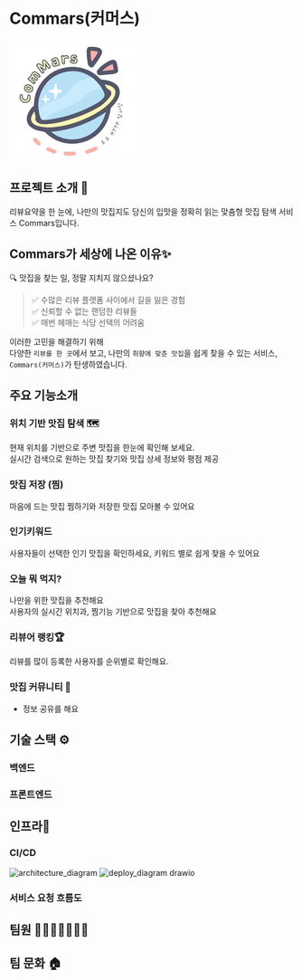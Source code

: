# Commars(커머스)
![](https://github.com/BackEndSchoolPlus3th/mars-front/blob/d44e78f043c04f55cd8077ce337eaea2b20b7932/public/logo.png)

## 프로젝트 소개 📝
리뷰요약을 한 눈에, 나만의 맛집지도
당신의 입맛을 정확히 읽는 맞춤형 맛집 탐색 서비스 Commars입니다.

## Commars가 세상에 나온 이유✨

🔍 맛집을 찾는 일, 정말 지치지 않으셨나요?

>  ✅ 수많은 리뷰 플랫폼 사이에서 길을 잃은 경험 <br>
>  ✅ 신뢰할 수 없는 랜덤한 리뷰들 <br>
>  ✅ 매번 헤매는 식당 선택의 어려움 <br>

이러한 고민을 해결하기 위해 <br>
다양한 `리뷰를 한 곳`에서 보고, 나만의 `취향에 맞춘 맛집`을 쉽게 찾을 수 있는 서비스,<br>
`Commars(커머스)`가 탄생하였습니다.

## 주요 기능소개


### 위치 기반 맛집 탐색 🗺️ 
현재 위치를 기반으로 주변 맛집을 한눈에 확인해 보세요.<br>
실시간 검색으로 원하는 맛집 찾기와 맛집 상세 정보와 평점 제공

### 맛집 저장 (찜)
마음에 드는 맛집 찜하기와 저장한 맛집 모아볼 수 있어요

### 인기키워드
사용자들이 선택한 인기 맛집을 확인하세요, 키워드 별로 쉽게 찾을 수 있어요 

### 오늘 뭐 먹지? 
나만을 위한 맛집을 추천해요  
사용자의 실시간 위치과, 찜기능 기반으로 맛집을 찾아 추천해요

### 리뷰어 랭킹🏆
리뷰를 많이 등록한 사용자를 순위별로 확인해요.


### 맛집 커뮤니티 👥 
*  정보 공유를 해요

## 기술 스택 ⚙️
### 백엔드
### 프론트엔드

## 인프라🧬
### CI/CD
![architecture_diagram](https://github.com/user-attachments/assets/1151b52c-9dba-4220-94fd-387aa57989e2)
![deploy_diagram drawio](https://github.com/user-attachments/assets/50b7d2fa-8a53-4f4b-b36d-540e4dbb9d5e)

### 서비스 요청 흐름도

## 팀원 👨‍👨‍👧‍👧👩‍👦‍👦
## 팀 문화 🏠

  
